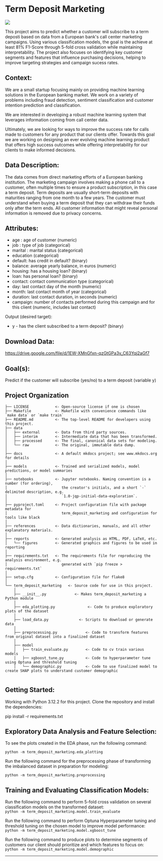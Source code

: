 # Term Deposit Marketing

<a target="_blank" href="https://cookiecutter-data-science.drivendata.org/">
    <img src="https://img.shields.io/badge/CCDS-Project%20template-328F97?logo=cookiecutter" />
</a>

This project aims to predict whether a customer will subscribe to a term deposti based on data from a European bank's call center marketing campaigns. Using various classification models, the goal is the achieve at least 81% F1-Score through 5-fold cross validation while maintaining interpretability. The project also focuses on identifying key customer segments and features that influence purchasing decisions, helping to improve targeting strategies and campaign sucess rates.

## Context:
We are a small startup focusing mainly on providing machine learning solutions in the European banking market. We work on a variety of problems including fraud detection, sentiment classification and customer intention prediction and classification.

We are interested in developing a robust machine learning system that leverages information coming from call center data.

Ultimately, we are looking for ways to improve the success rate for calls made to customers for any product that our clients offer. Towards this goal we are working on designing an ever evolving machine learning product that offers high success outcomes while offering interpretability for our clients to make informed decisions.

## Data Description: 
The data comes from direct marketing efforts of a European banking institution. The marketing campaign involves making a phone call to a customer, often multiple times to ensure a product subscription, in this case a term deposit. Term deposits are usually short-term deposits with maturities ranging from one month to a few years. The customer must understand when buying a term deposit that they can withdraw their funds only after the term ends. All customer information that might reveal personal information is removed due to privacy concerns.

## Attributes: 
* age : age of customer (numeric)  
* job : type of job (categorical)  
* marital : marital status (categorical)  
* education (categorical)  
* default: has credit in default? (binary)  
* balance: average yearly balance, in euros (numeric)  
* housing: has a housing loan? (binary)  
* loan: has personal loan? (binary)  
* contact: contact communication type (categorical)  
* day: last contact day of the month (numeric)  
* month: last contact month of year (categorical)  
* duration: last contact duration, in seconds (numeric)  
* campaign: number of contacts performed during this campaign and for this client (numeric, includes last contact)  

Output (desired target):  
* y - has the client subscribed to a term deposit? (binary)  

## Download Data:
https://drive.google.com/file/d/1EW-XMnGfxn-qzGtGPa3v_C63Yqj2aGf7

## Goal(s):
Predict if the customer will subscribe (yes/no) to a term deposit (variable y)

## Project Organization

```
├── LICENSE            <- Open-source license if one is chosen
├── Makefile           <- Makefile with convenience commands like `make data` or `make train`
├── README.md          <- The top-level README for developers using this project.
├── data
│   ├── external       <- Data from third party sources.
│   ├── interim        <- Intermediate data that has been transformed.
│   ├── processed      <- The final, canonical data sets for modeling.
│   └── raw            <- The original, immutable data dump.
│
├── docs               <- A default mkdocs project; see www.mkdocs.org for details
│
├── models             <- Trained and serialized models, model predictions, or model summaries
│
├── notebooks          <- Jupyter notebooks. Naming convention is a number (for ordering),
│                         the creator's initials, and a short `-` delimited description, e.g.
│                         `1.0-jqp-initial-data-exploration`.
│
├── pyproject.toml     <- Project configuration file with package metadata for 
│                         term_deposit_marketing and configuration for tools like black
│
├── references         <- Data dictionaries, manuals, and all other explanatory materials.
│
├── reports            <- Generated analysis as HTML, PDF, LaTeX, etc.
│   └── figures        <- Generated graphics and figures to be used in reporting
│
├── requirements.txt   <- The requirements file for reproducing the analysis environment, e.g.
│                         generated with `pip freeze > requirements.txt`
│
├── setup.cfg          <- Configuration file for flake8
│
└── term_deposit_marketing   <- Source code for use in this project.
    │
    ├── __init__.py             <- Makes term_deposit_marketing a Python module
    │
    ├── eda_plotting.py               <- Code to produce exploratory plots of the dataset
    │
    ├── load_data.py              <- Scripts to download or generate data
    │
    ├── preprocessing.py             <- Code to transform features from original dataset into a finalized dataset
    │
    ├── model                
    │   ├── train_evaluate.py        <- Code to cv train various models
    │   ├── xgboost_tune.py          <- Code to hyperparameter tune using Optuna and threshold tuning          
    │   └── demographic.py           <- Code to use finalized model to create SHAP plots to understand customer demographic
    
```

## Getting Started: 
Working with Python 3.12.2 for this project. Clone the repository and install the dependencies:  

pip install -r requirements.txt  

## Exploratory Data Analysis and Feature Selection:  
To see the plots created in the EDA phase, run the following command:  

`python -m term_deposit_marketing.eda_plotting`

Run the following command for the preprocessing phase of transforming the imbalanced dataset in preparation for modeling:  

`python -m term_deposit_marketing.preprocessing`

## Training and Evaluating Classification Models:   
Run the following command to perform 5-fold cross validation on several classification models on the transformed dataset:  
`python -m term_deposit_marketing.model.train_evaluate`

Run the following command to perform Optuna Hyperparameter tuning and threshold tuning on the chosen model to improve model performance:  
`python -m term_deposit_marketing.model.xgboost_tune`

Run the following command to produce plots to determine segments of customers our client should prioritize and which features to focus on:   
`python -m term_deposit_marketing.model.demographic`

--------

